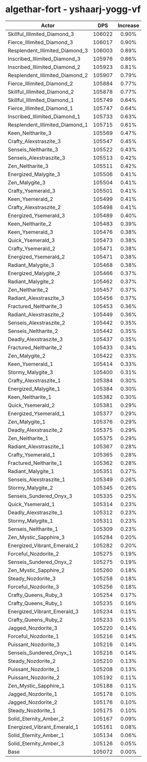 # algethar-fort - yshaarj-yogg-vf
| Actor | DPS | Increase |
|---|:---:|:---:|
|Skillful_Illimited_Diamond_3|106022|0.90%|
|Fierce_Illimited_Diamond_3|106017|0.90%|
|Resplendent_Illimited_Diamond_3|106003|0.89%|
|Inscribed_Illimited_Diamond_3|105976|0.86%|
|Inscribed_Illimited_Diamond_2|105923|0.81%|
|Resplendent_Illimited_Diamond_2|105907|0.79%|
|Fierce_Illimited_Diamond_2|105884|0.77%|
|Skillful_Illimited_Diamond_2|105878|0.77%|
|Skillful_Illimited_Diamond_1|105749|0.64%|
|Fierce_Illimited_Diamond_1|105747|0.64%|
|Inscribed_Illimited_Diamond_1|105733|0.63%|
|Resplendent_Illimited_Diamond_1|105715|0.61%|
|Keen_Neltharite_3|105569|0.47%|
|Crafty_Alexstraszite_3|105547|0.45%|
|Senseis_Neltharite_3|105522|0.43%|
|Senseis_Alexstraszite_3|105513|0.42%|
|Zen_Neltharite_3|105511|0.42%|
|Energized_Malygite_3|105506|0.41%|
|Zen_Malygite_3|105504|0.41%|
|Crafty_Ysemerald_3|105501|0.41%|
|Keen_Ysemerald_2|105499|0.41%|
|Crafty_Alexstraszite_2|105498|0.41%|
|Energized_Ysemerald_3|105489|0.40%|
|Keen_Neltharite_2|105483|0.39%|
|Keen_Ysemerald_3|105476|0.38%|
|Quick_Ysemerald_3|105473|0.38%|
|Crafty_Ysemerald_2|105471|0.38%|
|Energized_Ysemerald_2|105471|0.38%|
|Radiant_Malygite_3|105468|0.38%|
|Energized_Malygite_2|105466|0.37%|
|Radiant_Malygite_2|105462|0.37%|
|Zen_Neltharite_2|105457|0.37%|
|Radiant_Alexstraszite_3|105456|0.37%|
|Fractured_Neltharite_3|105453|0.36%|
|Radiant_Alexstraszite_2|105449|0.36%|
|Senseis_Alexstraszite_2|105442|0.35%|
|Senseis_Neltharite_2|105442|0.35%|
|Deadly_Alexstraszite_3|105437|0.35%|
|Fractured_Neltharite_2|105433|0.34%|
|Zen_Malygite_2|105422|0.33%|
|Keen_Ysemerald_1|105414|0.33%|
|Stormy_Malygite_3|105400|0.31%|
|Crafty_Alexstraszite_1|105384|0.30%|
|Energized_Malygite_1|105384|0.30%|
|Keen_Neltharite_1|105382|0.30%|
|Quick_Ysemerald_2|105381|0.29%|
|Energized_Ysemerald_1|105377|0.29%|
|Zen_Malygite_1|105376|0.29%|
|Deadly_Alexstraszite_2|105375|0.29%|
|Zen_Neltharite_1|105375|0.29%|
|Radiant_Alexstraszite_1|105367|0.28%|
|Crafty_Ysemerald_1|105365|0.28%|
|Fractured_Neltharite_1|105362|0.28%|
|Radiant_Malygite_1|105351|0.27%|
|Senseis_Alexstraszite_1|105349|0.26%|
|Stormy_Malygite_2|105345|0.26%|
|Senseis_Sundered_Onyx_3|105335|0.25%|
|Quick_Ysemerald_1|105314|0.23%|
|Deadly_Alexstraszite_1|105312|0.23%|
|Stormy_Malygite_1|105311|0.23%|
|Senseis_Neltharite_1|105309|0.23%|
|Zen_Mystic_Sapphire_3|105284|0.20%|
|Energized_Vibrant_Emerald_2|105282|0.20%|
|Forceful_Nozdorite_2|105275|0.19%|
|Senseis_Sundered_Onyx_2|105275|0.19%|
|Zen_Mystic_Sapphire_2|105260|0.18%|
|Steady_Nozdorite_3|105258|0.18%|
|Forceful_Nozdorite_3|105256|0.18%|
|Crafty_Queens_Ruby_3|105254|0.17%|
|Crafty_Queens_Ruby_1|105235|0.16%|
|Energized_Vibrant_Emerald_3|105234|0.15%|
|Crafty_Queens_Ruby_2|105233|0.15%|
|Jagged_Nozdorite_3|105220|0.14%|
|Forceful_Nozdorite_1|105216|0.14%|
|Puissant_Nozdorite_3|105216|0.14%|
|Senseis_Sundered_Onyx_1|105216|0.14%|
|Steady_Nozdorite_2|105210|0.13%|
|Puissant_Nozdorite_1|105208|0.13%|
|Puissant_Nozdorite_2|105192|0.11%|
|Zen_Mystic_Sapphire_1|105188|0.11%|
|Jagged_Nozdorite_1|105178|0.10%|
|Jagged_Nozdorite_2|105176|0.10%|
|Steady_Nozdorite_1|105175|0.10%|
|Solid_Eternity_Amber_2|105167|0.09%|
|Energized_Vibrant_Emerald_1|105161|0.08%|
|Solid_Eternity_Amber_1|105134|0.06%|
|Solid_Eternity_Amber_3|105126|0.05%|
|Base|105072|0.00%|
